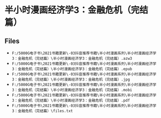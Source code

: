 # 半小时漫画经济学3：金融危机（完结篇）

## Files

- `F:/5000G电子书\2021书籍更新\-03抖音推荐书籍\半小时漫画系列\半小时漫画经济学3：金融危机（完结篇）\半小时漫画经济学3：金融危机（完结篇）.azw3`
- `F:/5000G电子书\2021书籍更新\-03抖音推荐书籍\半小时漫画系列\半小时漫画经济学3：金融危机（完结篇）\半小时漫画经济学3：金融危机（完结篇）.epub`
- `F:/5000G电子书\2021书籍更新\-03抖音推荐书籍\半小时漫画系列\半小时漫画经济学3：金融危机（完结篇）\半小时漫画经济学3：金融危机（完结篇）.jpg`
- `F:/5000G电子书\2021书籍更新\-03抖音推荐书籍\半小时漫画系列\半小时漫画经济学3：金融危机（完结篇）\半小时漫画经济学3：金融危机（完结篇）.mobi`
- `F:/5000G电子书\2021书籍更新\-03抖音推荐书籍\半小时漫画系列\半小时漫画经济学3：金融危机（完结篇）\半小时漫画经济学3：金融危机（完结篇）.pdf`
- `F:/5000G电子书\2021书籍更新\-03抖音推荐书籍\半小时漫画系列\半小时漫画经济学3：金融危机（完结篇）\files.txt`
